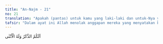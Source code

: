 ```yaml
---
title: "An-Najm - 21"
no: 21
translation: "Apakah (pantas) untuk kamu yang laki-laki dan untuk-Nya yang perempuan?"
tafsir: "Dalam ayat ini Allah menolak anggapan mereka yang menyatakan bahwa Dia mempunyai anak perempuan dan mereka mempunyai anak laki-laki yang disebabkan oleh persangkaan mereka bahwa perempuan itu lemah dan mempunyai kekurangan sedangkan lakilaki itu sempurna. Ini mengungkapkan anggapan mereka bahwa Allah mempunyai kekurangan, sedangkan mereka yang memiliki kekurangan itu menganggap diri mereka sempurna. ("
---
```


اَلَكُمُ الذَّكَرُ وَلَهُ الْاُنْثٰى 
